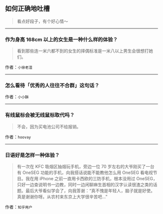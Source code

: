 ## 如何正确地吐槽

> 看点好段子，有个好心情～


 
---

### 作为身高 168cm 以上的女生是一种什么样的体验？

> 看到那些连一米六都不到的女生的择偶标准是一米八以上男生会很想打她们。


作者：`小徐老湿`

---

### 怎么看待「优秀的人往往不合群」这句话？

> 


作者：`小小酥`

---

### 有线鼠标会被无线鼠标取代吗？

> 不会，因为买电池公司不给报销。


作者：`hoovay`

---

### 日语好是怎样一种体验？

> 有一次在 KFC 吸烟区抽烟玩手机，旁边一位 70 岁左右的大爷刚买了一台有 OneSEG 功能的手机，向我搭话说能不能教他怎么用 OneSEG 看电视节目。我在用 iPhone 之前一直用卡西欧的三防手机，根本没用过 OneSEG，只好一边查说明书一边教，同时一边闲聊麻生首相的汉字认读很渣之类的话题。最后大爷看似学会了，向我答谢：“真不愧是年轻人，脑子就是好使。真是谢谢你呀。从农村来东京上大学很辛苦吧…”


作者：`知乎用户`